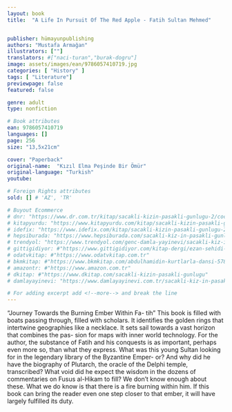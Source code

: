 ```yaml
---
layout: book
title:  "A Life In Pursuit Of The Red Apple - Fatih Sultan Mehmed"


publisher: hümayunpublishing
authors: "Mustafa Armağan"
illustrators: [""]
translators: #["naci-turan","burak-dogru"]
image: assets/images/ean/9786057410719.jpg
categories: [ "History" ]
tags: [ "Literature"]
previewpage: false
featured: false

genre: adult
type: nonfiction

# Book attributes
ean: 9786057410719
languages: []
page: 256
size: "13,5x21cm"

cover: "Paperback"
original-name:  "Kızıl Elma Peşinde Bir Ömür"
original-language: "Turkish"
youtube:

# Foreign Rights attributes
sold: [] # 'AZ', 'TR'

# Buyout Ecommerce
# dnr: "https://www.dr.com.tr/kitap/sacakli-kizin-pasakli-gunlugu-2/cocuk-ve-genclik/genclik-10-yas/roman-oyku/urunno=0001893059001"
# kitapyurdu: "https://www.kitapyurdu.com/kitap/sacakli-kizin-pasakli-gunlugu-2-/560122.html&filter_name=Sa%C3%A7akl%C4%B1+K%C4%B1z%27%C4%B1n+Pasakl%C4%B1+G%C3%BCnl%C3%BC%C4%9F%C3%BC+2"
# idefix: "https://www.idefix.com/kitap/sacakli-kizin-pasakli-gunlugu-2/cocuk-ve-genclik/genclik-10-yas/roman-oyku/urunno=0001893059001"
# hepsiburada: "https://www.hepsiburada.com/sacakli-kiz-in-pasakli-gunlugu-2-damla-yayinevi-p-HBV000012ER86"
# trendyol: "https://www.trendyol.com/genc-damla-yayinevi/sacakli-kiz-in-pasakli-gunlugu-2-p-54825777"
# gittigidiyor: #"https://www.gittigidiyor.com/kitap-dergi/ezan-sehidi-adnan-menderes_pdp_732728793"
# odatvkitap: #"https://www.odatvkitap.com.tr"
# bkmkitap: #"https://www.bkmkitap.com/abdulhamidin-kurtlarla-dansi-578226"
# amazontr: #"https://www.amazon.com.tr"
# dkitap: #"https://www.dkitap.com/sacakli-kizin-pasakli-gunlugu"
# damlayayinevi: "https://www.damlayayinevi.com.tr/sacakli-kiz-in-pasakli-gunlugu-2-bu-iste-bi-terslik-var"

# For adding excerpt add <!--more--> and break the line
---
```

“Journey Towards the Burning Ember Within Fa-
tih” This book is filled with boats passing through,
filled with scholars. It identifies the golden rings
that intertwine geographies like a necklace. It sets
sail towards a vast horizon that combines the pas-
sion for maps with inner world technology. For the
author, the substance of Fatih and his conquests
is as important, perhaps even more so, than what
they express. What was this young Sultan looking
for in the legendary library of the Byzantine Emper-
or? And why did he have the biography of Plutarch,
the oracle of the Delphi temple, transcribed? What
void did he expect the wisdom in the dozens of
commentaries on Fusus al-Hikam to fill? We don’t
know enough about these. What we do know is
that there is a fire burning within him. If this book
can bring the reader even one step closer to that
ember, it will have largely fulfilled its duty.
<!--more--> 

